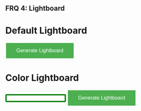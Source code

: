 ## FRQ 4: Lightboard

# Default Lightboard

<button class="button button2" onclick="generateLightboard();">Generate Lightboard</button>
<div id="defaultLightboard"></div>

# Color Lightboard
<input id = "color">
<button class="button button2" onclick="generateColorLightboard();">Generate Lightboard</button>
<div id="colorLightboard"></div>

<style>
.button {
  background-color: #4CAF50; /* Green */
  border: none;
  color: white;
  padding: 15px 32px;
  text-align: center;
  text-decoration: none;
  display: inline-block;
  font-size: 16px;
  margin: 4px 2px;
  cursor: pointer;
  -webkit-transition-duration: 0.4s; /* Safari */
  transition-duration: 0.4s;
}

  .button2:hover {
  box-shadow: 0 12px 16px 0 rgba(201,242,155),0 17px 50px 0 rgba(0,0,0,0.19)
}

input[id=color] {
  border: 4px solid green;
  border-radius: 4px;
}
.label {
  color: lime;
}

</style>

<script> 
    function generateLightboard() {
        var xhr = new XMLHttpRequest();
        xhr.open('GET', 'https://csa-backend.rohanj.dev/api/light1/getlights', true);
        xhr.onload = function () {
          if (xhr.status === 200) {
            // If the request was successful, create an HTML table with the response data
            var response = xhr.responseText;
            console.log(response);

            var response = JSON.parse(xhr.responseText);
            var result = document.getElementById("defaultLightboard");
            result.innerHTML = "";
            console.log(result);
            for (var i = 0; i < response.length; i++) {
                var lightData = response[i];
                console.log(lightData.light);
                var displayLight = document.createElement("div");
                displayLight.style.backgroundColor = 'rgb(' + [lightData.light.red,lightData.light.green,lightData.light.blue].join(',') + ')';
                displayLight.style.width = "100px";
                displayLight.style.height = "100px";
                
                displayLight.style.float = "left";
                if (lightData.column === 5) {
                    result.append(displayLight);
                    var placeholder = displayLight.cloneNode(true);
                    placeholder.style.float = "none";
                    result.append(placeholder);
                } else {
                    result.append(displayLight);
                }
                

                
            }


          } else {
            // If the request was unsuccessful, display an error message
            alert('Request failed. Returned status of ' + xhr.status);
          }
        };
        xhr.send();
    }

    function generateColorLightboard() {
        var colorChosen = document.getElementById("color").value;
        var xhr = new XMLHttpRequest();
        xhr.open('GET', 'https://csa-backend.rohanj.dev/api/light1/getlights/' + colorChosen, true);
        xhr.onload = function () {
          if (xhr.status === 200) {
            // If the request was successful, create an HTML table with the response data
            var response = xhr.responseText;
            console.log(response);

            var response = JSON.parse(xhr.responseText);
            var result = document.getElementById("colorLightboard");
            result.innerHTML = "";
            console.log(result);
            for (var i = 0; i < response.length; i++) {
                var lightData = response[i];
                console.log(lightData.light);
                var displayLight = document.createElement("div");
                displayLight.style.backgroundColor = 'rgb(' + [lightData.light.red,lightData.light.green,lightData.light.blue].join(',') + ')';
                displayLight.style.width = "100px";
                displayLight.style.height = "100px";
                
                displayLight.style.float = "left";
                if (lightData.column === 5) {
                    result.append(displayLight);
                    var placeholder = displayLight.cloneNode(true);
                    placeholder.style.float = "none";
                    result.append(placeholder);
                } else {
                    result.append(displayLight);
                }
                

                
            }


          } else {
            // If the request was unsuccessful, display an error message
            alert('Request failed. Returned status of ' + xhr.status);
          }
        };
        xhr.send();
    }
</script>
